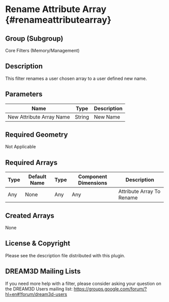 Rename Attribute Array {#renameattributearray}
=============

## Group (Subgroup) ##
Core Filters (Memory/Management)

## Description ##
This filter renames a user chosen array to a user defined new name.

## Parameters ##
| Name | Type | Description |
|------|------| ----------- |
| New Attribute Array Name| String | New Name |

## Required Geometry ##
Not Applicable

## Required Arrays ##

| Type | Default Name | Type | Component Dimensions | Description |
|------|--------------|-------------|---------|-----|
| Any | None | Any | Any | Attribute Array To Rename |


## Created Arrays ##
None

## License & Copyright ##

Please see the description file distributed with this plugin.

## DREAM3D Mailing Lists ##

If you need more help with a filter, please consider asking your question on the DREAM3D Users mailing list:
https://groups.google.com/forum/?hl=en#!forum/dream3d-users


